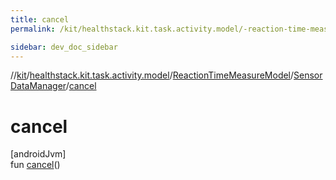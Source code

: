 ```yaml
---
title: cancel
permalink: /kit/healthstack.kit.task.activity.model/-reaction-time-measure-model/-sensor-data-manager/cancel.html

sidebar: dev_doc_sidebar
---
```

//[kit](../../../../kit.html)/[healthstack.kit.task.activity.model](../../index.html)/[ReactionTimeMeasureModel](../index.html)/[SensorDataManager](index.html)/[cancel](cancel.html)



# cancel



[androidJvm]\
fun [cancel](cancel.html)()




